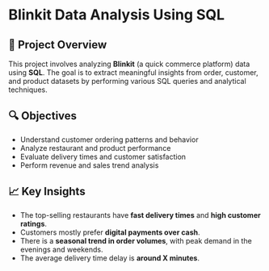 # Blinkit Data Analysis Using SQL

## 📌 Project Overview
This project involves analyzing **Blinkit** (a quick commerce platform) data using **SQL**. The goal is to extract meaningful insights from order, customer, and product datasets by performing various SQL queries and analytical techniques.

## 🔍 Objectives
- Understand customer ordering patterns and behavior
- Analyze restaurant and product performance
- Evaluate delivery times and customer satisfaction
- Perform revenue and sales trend analysis

## 📈 Key Insights
- The top-selling restaurants have **fast delivery times** and **high customer ratings**.
- Customers mostly prefer **digital payments over cash**.
- There is a **seasonal trend in order volumes**, with peak demand in the evenings and weekends.
- The average delivery time delay is **around X minutes**.

